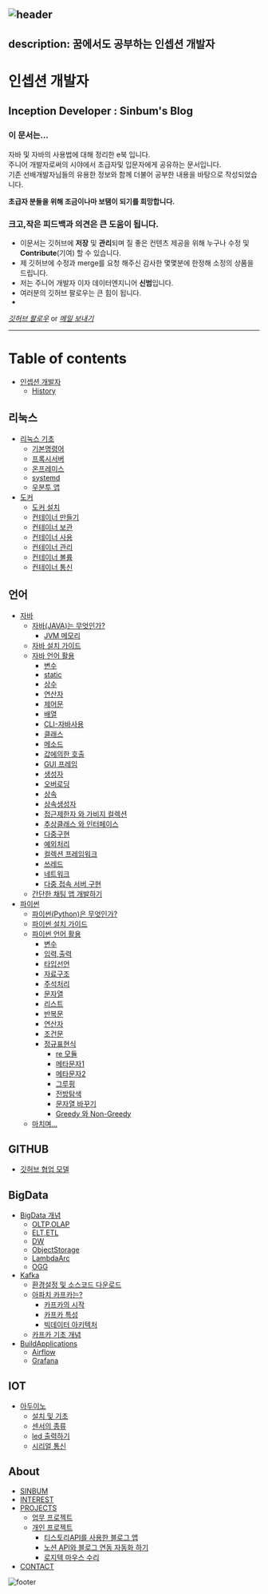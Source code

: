 ![header](https://capsule-render.vercel.app/api?type=waving&height=200&text=Inception%20Developer&fontAlign=51&fontAlignY=40&color=gradient)
---
description: 꿈에서도 공부하는 인셉션 개발자
---

# 인셉션 개발자

## Inception Developer : Sinbum's Blog

### 이 문서는...

자바 및 자바의 사용법에 대해 정리한 e북 입니다.\
주니어 개발자로써의 시야에서 초급자및 입문자에게 공유하는 문서입니다.\
기존 선배개발자님들의 유용한 정보와 함께 더불어 공부한 내용을 바탕으로 작성되었습니다.

**초급자 분들을 위해 조금이나마 보탬이 되기를 희망합니다.**

### 크고,작은 피드백과 의견은 큰 도움이 됩니다.

* 이문서는 깃허브에 **저장** 및 **관리**되며 질 좋은 컨텐츠 제공을 위해 누구나 수정 및 **Contribute**(기여) 할 수 있습니다.
* 제 깃허브에 수정과 merge를 요청 해주신 감사한 몇몇분에 한정해 소정의 상품을 드립니다.
* 저는 주니어 개발자 이자 데이터엔지니어 **신범**입니다.
* 여러분의 깃허브 팔로우는 큰 힘이 됩니다.
*

[_깃허브 팔로우_](https://github.com/sinbum) or [_메일 보내기_](mailto://sinbum@kakao.com)

***

# Table of contents

* [인셉션 개발자](README.md)
    * [History](History.md)

## 리눅스

* [리눅스 기초](linux/guide/README.md)
    * [기본명령어](linux/guide/BasicCommand.md)
    * [프록시서버](linux/guide/ProxyServer.md)
    * [온프레미스](linux/guide/OnPremise.md)
    * [systemd](linux/guide/Systemd.md)
    * [우분투 앱](linux/guide/Ubuntu_first_install.md)
* [도커](linux/docker/README.md)
    * [도커 설치](linux/docker/install.md)
    * [컨테이너 만들기](linux/docker/guide/container_make.md)
    * [컨테이너 보관](linux/docker/guide/container_storage.md)
    * [컨테이너 사용](linux/docker/guide/container_use.md)
    * [컨테이너 관리](linux/docker/guide/container_operation.md)
    * [컨테이너 볼륨](linux/docker/guide/container_volume.md)
    * [컨테이너 통신](linux/docker/guide/container_network.md)

## 언어

* [자바](java/README.md)
    * [자바(JAVA)는 무엇인가?](java/WhatIsJava.md)
        * [JVM 메모리](java/useGuide/JVM.md)
    * [자바 설치 가이드](java/JavaEnvGuide.md)
    * [자바 언어 활용](java/JavaUseGuide.md)
        * [변수](java/useGuide/Variable.md)
        * [static](java/useGuide/Static.md)
        * [상수](java/useGuide/Constant.md)
        * [연산자](java/useGuide/Operator.md)
        * [제어문](java/useGuide/ControlStatement.md)
        * [배열](java/useGuide/Array.md)
        * [CLI-자바사용](java/useGuide/JavaUseInCLI.md)
        * [클래스](java/useGuide/Class.md)
        * [메소드](java/useGuide/Method.md)
        * [값에의한 호출](java/useGuide/CallByRef.md)
        * [GUI 프레임](java/useGuide/Frame.md)
        * [생성자](java/useGuide/Constructor.md)
        * [오버로딩](java/useGuide/Overloading.md)
        * [상속](java/useGuide/Extends.md)
        * [상속생성자](java/useGuide/ExtendsConstructor.md)
        * [접근제한자 와 가비지 컬렉션](java/useGuide/GarbageCollection.md)
        * [추상클래스 와 인터페이스](java/useGuide/AbstractAndInterface.md)
        * [다중구현](java/useGuide/MultipleInheritance.md)
        * [예외처리](java/useGuide/Exception.md)
        * [컬렉션 프레임워크](java/useGuide/CollectionFramework.md)
        * [쓰레드](java/useGuide/Thread.md)
        * [네트워크](java/useGuide/Network.md)
        * [다중 접속 서버 구현](java/useGuide/ThredServer.md)
    * [간단한 채팅 앱 개발하기](java/miniProject/Chat.md)
* [파이썬](python/README.md)
    * [파이썬(Python)은 무엇인가?](python/WhatIsPython.md)
    * [파이썬 설치 가이드](python/PythonInstall.md)
    * [파이썬 언어 활용](python/PythonUseGuide.md)
        * [변수](python/useGuide/vriables.md)
        * [입력,출력](python/useGuide/Input_output.md)
        * [타입선언](python/useGuide/Type.md)
        * [자료구조](python/useGuide/DataStructure.md)
        * [주석처리](python/useGuide/Comment.md)
        * [문자열](python/useGuide/String.md)
        * [리스트](python/useGuide/List.md)
        * [반복문](python/useGuide/Loop.md)
        * [연산자](python/useGuide/Operator.md)
        * [조건문](python/useGuide/If.md)
        * [정규표현식](python/useGuide/regExporessions/RegExpression.md)
            * [re 모듈](python/useGuide/regExporessions/ReModule.md)
            * [메타문자1](python/useGuide/regExporessions/Meta1.md)
            * [메타문자2](python/useGuide/regExporessions/Meta2.md)
            * [그루핑](python/useGuide/regExporessions/Grouping.md)
            * [전방탐색](python/useGuide/regExporessions/Lookahead.md)
            * [문자열 바꾸기](python/useGuide/regExporessions/Replace.md)
            * [Greedy 와 Non-Greedy](python/useGuide/regExporessions/Greed_and_NoneGreed.md)
    * [마치며...](python/useGuide/Finish.md)

## GITHUB

* [깃허브 협업 모델](gitHub/GithubCoWork.md)

## BigData

* [BigData 개념](bigData/basic/Readme.md)
    * [OLTP,OLAP](bigData/basic/OltpOlap.md)
    * [ELT,ETL](bigData/basic/EltEtl.md)
    * [DW](bigData/basic/DataWarehouse.md)
    * [ObjectStorage](bigData/basic/ObjStorage.md)
    * [LambdaArc](bigData/basic/LamdaArchitecture.md)
    * [OGG](bigData/basic/OracleGoldenGate.md)
* [Kafka](bigData/kafka/README.md)
    * [환경설정 및 소스코드 다운로드](bigData/kafka/download.md)
    * [아파치 카프카는?](bigData/kafka/what_is_kafka.md)
        * [카프카의 시작](bigData/kafka/Born.md)
        * [카프카 특성](bigData/kafka/Propoties.md)
        * [빅데이터 아키텍처](bigData/kafka/Architect.md)
    * [카프카 기초 개념](bigData/kafka/undefined-2.md)
* [BuildApplications](bigData/buildapplications/README.md)
    * [Airflow](bigData/solutions/Airflow.md)
    * [Grafana](bigData/solutions/Grafana.md)

## IOT

* [아두이노](IOT/arduino/README.md)
    * [설치 및 기초](IOT/arduino/DevEnv.md)
    * [센서의 종류](IOT/arduino/Sensors.md)
    * [led 출력하기](IOT/arduino/Arduino_LED.md)
    * [시리얼 통신](IOT/arduino/SerialNetwork.md)

## About

* [SINBUM](about/sinbum.md)
* [INTEREST](about/interest.md)
* [PROJECTS](about/projects/README.md)
    * [업무 프로젝트](project/Project_Work.md)
    * [개인 프로젝트](project/Project_Peronal.md)
        * [티스토리API를 사용한 블로그 앱](project/tistoryApiApp/README.md)
        * [노션 API와 블로그 연동 자동화 하기](project/notionToGitbook/History.md)
        * [로지텍 마우스 수리](about/LogitechMouseSelfToFix.md)
* [CONTACT](about/contact.md)

![footer](https://capsule-render.vercel.app/api?type=waving&color=gradient&height=100&section=footer)
